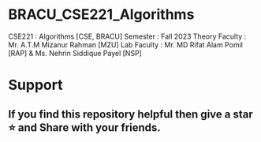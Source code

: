 # BRACU_CSE221_Algorithms
CSE221 : Algorithms [CSE, BRACU]
Semester : Fall 2023
Theory Faculty : Mr. A.T.M Mizanur Rahman [MZU]
Lab Faculty : Mr. MD Rifat Alam Pomil [RAP] & Ms. Nehrin Siddique Payel [NSP]

# Support
## If you find this repository helpful then give a star ⭐ and Share with your friends.
